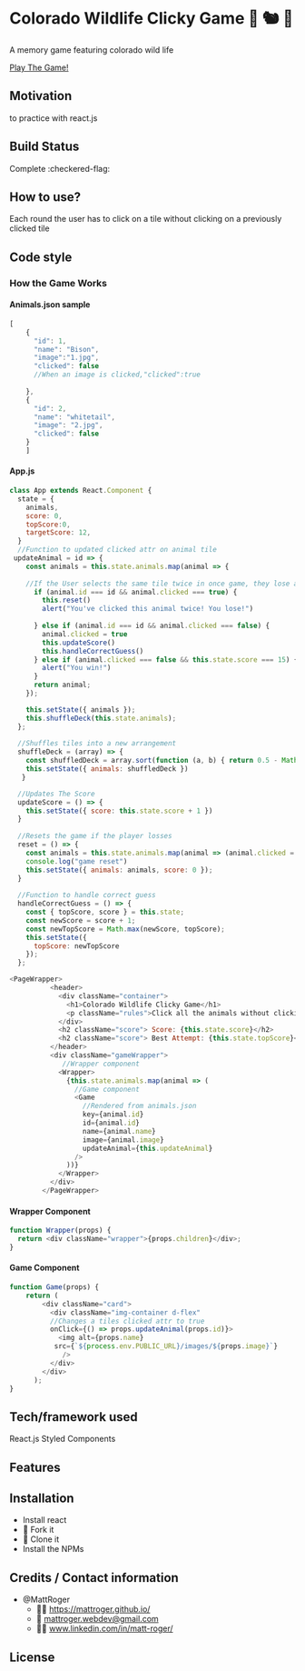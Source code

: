 # Colorado Wildlife Clicky Game :deer: :chipmunk:	:eagle:	
A memory game featuring colorado wild life

[Play The Game!](https://clickygame9999.herokuapp.com/)

## Motivation
to practice with react.js

## Build Status
Complete :checkered-flag:

## How to use?
Each round the user has to click on a tile without clicking on a previously clicked tile

## Code style

### How the Game Works
#### Animals.json sample
```javascript
[
    {
      "id": 1,
      "name": "Bison",
      "image":"1.jpg",
      "clicked": false
      //When an image is clicked,"clicked":true
      
    },
    {
      "id": 2,
      "name": "whitetail",
      "image": "2.jpg",
      "clicked": false
    }
    ]
````
#### App.js

````javascript
class App extends React.Component {
  state = {
    animals,
    score: 0,
    topScore:0,
    targetScore: 12,
  }
  //Function to updated clicked attr on animal tile
 updateAnimal = id => {
    const animals = this.state.animals.map(animal => {
    
    //If the User selects the same tile twice in once game, they lose and the game is reset
      if (animal.id === id && animal.clicked === true) {
        this.reset()
        alert("You've clicked this animal twice! You lose!")
        
      } else if (animal.id === id && animal.clicked === false) {
        animal.clicked = true
        this.updateScore()
        this.handleCorrectGuess()
      } else if (animal.clicked === false && this.state.score === 15) {
        alert("You win!")
      }
      return animal;
    });

    this.setState({ animals });
    this.shuffleDeck(this.state.animals);
  };
  
  //Shuffles tiles into a new arrangement
  shuffleDeck = (array) => {
    const shuffledDeck = array.sort(function (a, b) { return 0.5 - Math.random() });
    this.setState({ animals: shuffledDeck })
   }

  //Updates The Score
  updateScore = () => {
    this.setState({ score: this.state.score + 1 })
  }
  
  //Resets the game if the player losses
  reset = () => {
    const animals = this.state.animals.map(animal => (animal.clicked = false))
    console.log("game reset")
    this.setState({ animals: animals, score: 0 });
  }
  
  //Function to handle correct guess
  handleCorrectGuess = () => {
    const { topScore, score } = this.state;
    const newScore = score + 1;
    const newTopScore = Math.max(newScore, topScore);
    this.setState({           
      topScore: newTopScore
    });
  };

<PageWrapper>
          <header>
            <div className="container">
              <h1>Colorado Wildlife Clicky Game</h1>
              <p className="rules">Click all the animals without clicking the same animal twice!</p>
            </div>
            <h2 className="score"> Score: {this.state.score}</h2>
            <h2 className="score"> Best Attempt: {this.state.topScore}</h2>
          </header>
          <div className="gameWrapper">
             //Wrapper component
            <Wrapper>
              {this.state.animals.map(animal => (
                //Game component
                <Game
                  //Rendered from animals.json
                  key={animal.id}
                  id={animal.id}
                  name={animal.name}
                  image={animal.image}
                  updateAnimal={this.updateAnimal}
                />
              ))}
            </Wrapper>
          </div>
        </PageWrapper>
````
#### Wrapper Component
```javascript
function Wrapper(props) {
  return <div className="wrapper">{props.children}</div>;
}
````
#### Game Component

```javascript
function Game(props) {
    return (
        <div className="card">
          <div className="img-container d-flex" 
          //Changes a tiles clicked attr to true
          onClick={() => props.updateAnimal(props.id)}>
            <img alt={props.name} 
           src={`${process.env.PUBLIC_URL}/images/${props.image}`}
             />
          </div>
        </div>    
      );
}
````

## Tech/framework used
React.js Styled Components

## Features

## Installation
* Install react
* :trident: Fork it
* :sheep: Clone it
* Install the NPMs



## Credits / Contact information
* @MattRoger 
  * :man_office_worker: https://mattroger.github.io/
  * :e-mail: mattroger.webdev@gmail.com
  * :man_office_worker: www.linkedin.com/in/matt-roger/


## License
